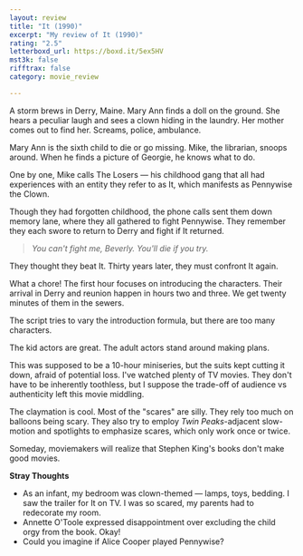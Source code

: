 ```yaml
---
layout: review
title: "It (1990)"
excerpt: "My review of It (1990)"
rating: "2.5"
letterboxd_url: https://boxd.it/5ex5HV
mst3k: false
rifftrax: false
category: movie_review

---
```


A storm brews in Derry, Maine. Mary Ann finds a doll on the ground. She hears a peculiar laugh and sees a clown hiding in the laundry. Her mother comes out to find her. Screams, police, ambulance.

Mary Ann is the sixth child to die or go missing. Mike, the librarian, snoops around. When he finds a picture of Georgie, he knows what to do.

One by one, Mike calls The Losers — his childhood gang that all had experiences with an entity they refer to as It, which manifests as Pennywise the Clown.

Though they had forgotten childhood, the phone calls sent them down memory lane, where they all gathered to fight Pennywise. They remember they each swore to return to Derry and fight if It returned.

<blockquote><i>You can't fight me, Beverly. You'll die if you try.</i></blockquote>

They thought they beat It. Thirty years later, they must confront It again.

What a chore! The first hour focuses on introducing the characters. Their arrival in Derry and reunion happen in hours two and three. We get twenty minutes of them in the sewers.

The script tries to vary the introduction formula, but there are too many characters.

The kid actors are great. The adult actors stand around making plans.

This was supposed to be a 10-hour miniseries, but the suits kept cutting it down, afraid of potential loss. I've watched plenty of TV movies. They don't have to be inherently toothless, but I suppose the trade-off of audience vs authenticity left this movie middling. 

The claymation is cool. Most of the "scares" are silly. They rely too much on balloons being scary. They also try to employ <i>Twin Peaks</i>-adjacent slow-motion and spotlights to emphasize scares, which only work once or twice.

Someday, moviemakers will realize that Stephen King's books don't make good movies.

<b>Stray Thoughts</b>
* As an infant, my bedroom was clown-themed — lamps, toys, bedding. I saw the trailer for It on TV. I was so scared, my parents had to redecorate my room. 
* Annette O'Toole expressed disappointment over excluding the child orgy from the book. Okay!
* Could you imagine if Alice Cooper played Pennywise?